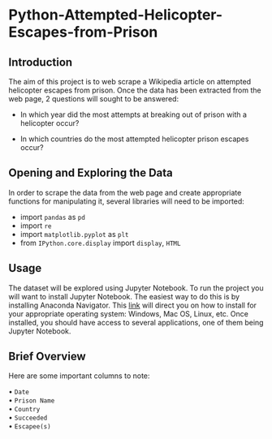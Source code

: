 # Python-Attempted-Helicopter-Escapes-from-Prison

## Introduction

The aim of this project is to web scrape a Wikipedia article on attempted helicopter escapes from prison. Once the data has been extracted from the web page, 2 questions will sought to be answered:

* In which year did the most attempts at breaking out of prison with a helicopter occur?

* In which countries do the most attempted helicopter prison escapes occur?

## Opening and Exploring the Data

In order to scrape the data from the web page and create appropriate functions for manipulating it, several libraries will need to be imported:

* import `pandas` as `pd`<br>
* import `re`<br>
* import `matplotlib.pyplot` as `plt`<br>
* from `IPython.core.display` import `display`, `HTML`<br>


## Usage

The dataset will be explored using Jupyter Notebook. To run the project you will want to install Jupyter Notebook. The easiest way to do this is by installing Anaconda Navigator. This [link](https://docs.anaconda.com/free/anaconda/install/index.html) will direct you on how to install for your appropriate operating system: Windows, Mac OS, Linux, etc. Once installed, you should have access to several applications, one of them being Jupyter Notebook.

## Brief Overview

Here are some important columns to note:

•	`Date`<br>
•	`Prison Name`<br>
•	`Country`<br>
•	`Succeeded`<br>
•	`Escapee(s)`<br>
